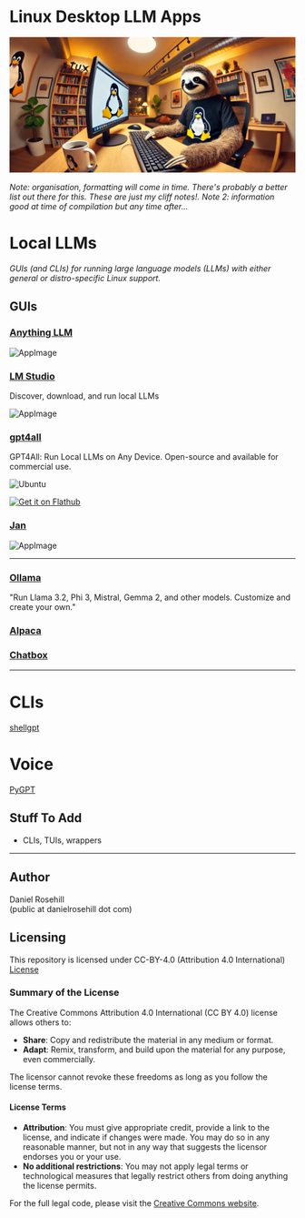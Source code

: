 # Linux Desktop LLM Apps

![alt text](images/banner.webp)

*Note: organisation, formatting will come in time. There's probably a better list out there for this. These are just my cliff notes!. Note 2: information good at time of compilation but any time after...*

# Local LLMs
*GUIs (and CLIs) for running large language models (LLMs) with either general or distro-specific Linux support.*

## GUIs

### [Anything LLM](https://docs.anythingllm.com/installation-desktop/linux#install-using-the-installer-script)

![AppImage](https://img.shields.io/badge/package-AppImage-lightgrey)

### [LM Studio](https://lmstudio.ai)

Discover, download, and run local LLMs

![AppImage](https://img.shields.io/badge/package-AppImage-lightgrey)

### [gpt4all](https://github.com/nomic-ai/gpt4all)

GPT4All: Run Local LLMs on Any Device. Open-source and available for commercial use.

![Ubuntu](https://img.shields.io/badge/Ubuntu-FFDD00?logo=ubuntu&logoColor=white)

[![Get it on Flathub](https://flathub.org/assets/badges/flathub-badge.svg)](https://flathub.org/apps/io.gpt4all.gpt4all)

### [Jan](https://jan.ai/)

![AppImage](https://img.shields.io/badge/package-AppImage-lightgrey)

---

### [Ollama](https://ollama.com/)

"Run Llama 3.2, Phi 3, Mistral, Gemma 2, and other models. Customize and create your own."

### [Alpaca](https://github.com/Jeffser/Alpaca)

### [Chatbox](https://github.com/Bin-Huang/chatbox)



---

# CLIs

[shellgpt](https://github.com/jiacai2050/shellgpt)

# Voice 

[PyGPT](https://pygpt.net/)

 
## Stuff To Add

- CLIs, TUIs, wrappers

---

## Author

Daniel Rosehill  
(public at danielrosehill dot com)

## Licensing

This repository is licensed under CC-BY-4.0 (Attribution 4.0 International) 
[License](https://creativecommons.org/licenses/by/4.0/)

### Summary of the License
The Creative Commons Attribution 4.0 International (CC BY 4.0) license allows others to:
- **Share**: Copy and redistribute the material in any medium or format.
- **Adapt**: Remix, transform, and build upon the material for any purpose, even commercially.

The licensor cannot revoke these freedoms as long as you follow the license terms.

#### License Terms
- **Attribution**: You must give appropriate credit, provide a link to the license, and indicate if changes were made. You may do so in any reasonable manner, but not in any way that suggests the licensor endorses you or your use.
- **No additional restrictions**: You may not apply legal terms or technological measures that legally restrict others from doing anything the license permits.

For the full legal code, please visit the [Creative Commons website](https://creativecommons.org/licenses/by/4.0/legalcode).